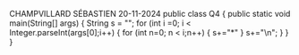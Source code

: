 CHAMPVILLARD SÉBASTIEN
20-11-2024
public class Q4 
{
  public static void main(String[] args) 
  {
    String s = "";
    for (int i =0; i < Integer.parseInt(args[0];i++)
    {
      for (int n=0; n < i;n++)
      {
        s+="*"
      }
      s+="\n";
    }
	}
}

